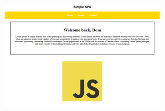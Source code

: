 ![javascript_spa](https://github.com/TimoKarppanen/JavaScript-Simple-SPA/blob/main/javascript_spa.PNG)
